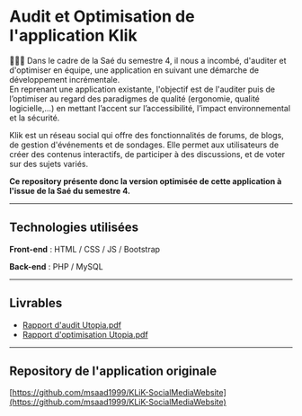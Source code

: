 # Audit et Optimisation de l'application Klik

👩🏻‍💻 Dans le cadre de la Saé du semestre 4, il nous a incombé, d'auditer et d'optimiser en équipe, une application en suivant une démarche de développement incrémentale.  
En reprenant une application existante, l'objectif est de l'auditer puis de l’optimiser au regard des paradigmes de qualité (ergonomie, qualité logicielle,…) en mettant l’accent sur l’accessibilité, l’impact environnemental et la sécurité.

Klik est un réseau social qui offre des fonctionnalités de forums, de blogs, de gestion d'événements et de sondages. Elle permet aux utilisateurs de créer des contenus interactifs, de participer à des discussions, et de voter sur des sujets variés.  

**Ce repository présente donc la version optimisée de cette application à l'issue de la Saé du semestre 4.**

---

## Technologies utilisées

**Front-end** : HTML / CSS / JS / Bootstrap  

**Back-end** : PHP / MySQL  

---

## Livrables  

- [Rapport d'audit Utopia.pdf](https://drive.google.com/file/d/1YMihHhylnQJn8gCnJDCJ06NgDpO50o7H/view?usp=sharing)  
- [Rapport d'optimisation Utopia.pdf](https://drive.google.com/file/d/15P-ibjn4peCiQCKfP0DfVqvHzvEFu18C/view?usp=sharing)  

---

## Repository de l'application originale  

[https://github.com/msaad1999/KLiK-SocialMediaWebsite](https://github.com/msaad1999/KLiK-SocialMediaWebsite)

